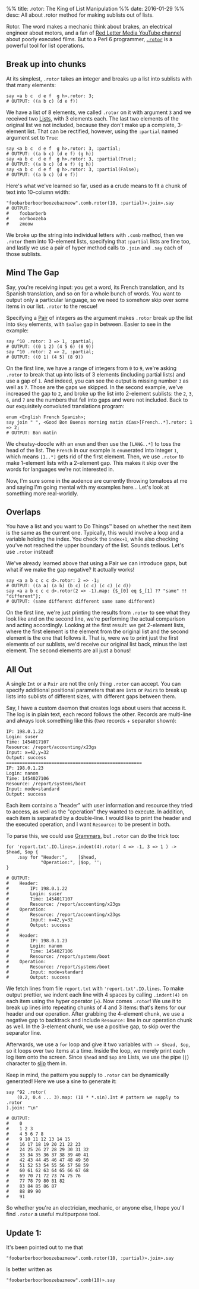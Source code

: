 %% title: .rotor: The King of List Manipulation
%% date: 2016-01-29
%% desc: All about .rotor method for making sublists out of lists.

Rotor. The word makes a mechanic think about brakes, an electrical engineer about motors, and a fan of [Red Letter Media YouTube channel](https://www.youtube.com/watch?v=s76vZATqLrE) about poorly executed films. But to a Perl 6 programmer, [`.rotor`](http://docs.perl6.org/routine/rotor) is a powerful tool for list operations.

## Break up into chunks

At its simplest, `.rotor` takes an integer and breaks up a list into sublists with that many elements:

    say <a b c  d e f  g h>.rotor: 3;
    # OUTPUT: ((a b c) (d e f))

We have a list of 8 elements, we called `.rotor` on it with argument `3` and we received two [Lists](http://docs.perl6.org/type/List), with 3 elements each. The last two elements of the original list we
not included, because they don't make up a complete, 3-element list. That can be rectified, however, using
the `:partial` named argument set to `True`:

    say <a b c  d e f  g h>.rotor: 3, :partial;
    # OUTPUT: ((a b c) (d e f) (g h))
    say <a b c  d e f  g h>.rotor: 3, :partial(True);
    # OUTPUT: ((a b c) (d e f) (g h))
    say <a b c  d e f  g h>.rotor: 3, :partial(False);
    # OUTPUT: ((a b c) (d e f))

Here's what we've learned so far, used as a crude means to fit a chunk of text into 10-column width:

    "foobarberboorboozebazmeow".comb.rotor(10, :partial)».join».say
    # OUTPUT:
    #    foobarberb
    #    oorboozeba
    #    zmeow

We broke up the string into individual letters with `.comb` method, then we `.rotor` them into 10-element lists,
specifying that `:partial` lists are fine too, and lastly we use a pair of hyper method calls to `.join` and `.say` each of those sublists.

## Mind The Gap

Say, you're receiving input: you get a word, its French translation, and its Spanish translation, and so on for a whole bunch of words. You want to output only a particular language, so we need to somehow skip over some items in our list. `.rotor` to the rescue!

Specifying a [Pair](http://docs.perl6.org/type/Pair) of integers as the argument makes `.rotor` break up the list into `$key` elements, with `$value` gap in between. Easier to see in the example:

    say ^10 .rotor: 3 => 1, :partial;
    # OUTPUT: ((0 1 2) (4 5 6) (8 9))
    say ^10 .rotor: 2 => 2, :partial;
    # OUTPUT: ((0 1) (4 5) (8 9))

On the first line, we have a range of integers from `0` to `9`, we're asking `.rotor` to break that up into lists
of 3 elements (including partial lists) and use a gap of `1`. And indeed, you can see the output is missing number
`3` as well as `7`. Those are the gaps we skipped. In the second example, we've increased the gap to `2`, and broke
up the list into 2-element sublists: the `2`, `3`, `6`, and `7` are the numbers that fell into gaps and were not included. Back to our exquisitely convoluted translations program:

    enum <English French Spanish>;
    say join " ", <Good Bon Buenos morning matin días>[French..*].rotor: 1 => 2;
    # OUTPUT: Bon matin

We cheatsy-doodle with an `enum` and then use the `[LANG..*]` to toss the head of the list. The `French` in our
example is `enum`erated into integer `1`, which means `[1..*]` gets rid of the first element. Then, we use `.rotor` to make
1-element lists with a 2-element gap. This makes it skip over the words for languages we're not interested in.

Now, I'm sure some in the audence are currently throwing tomatoes at me and saying I'm going mental with my examples here... Let's look at something more real-worldly.

## Overlaps

You have a list and you want to Do Things™ based on whether the next item is the same as the current one. Typically,
this would involve a loop and a variable holding the index. You check the `index+1`, while also checking you've
not reached the upper boundary of the list. Sounds tedious. Let's use `.rotor` instead!

We've already learned above that using a Pair we can introduce gaps, but what if we make the gap negative? It actually works!

    say <a a b c c c d>.rotor: 2 => -1;
    # OUTPUT: ((a a) (a b) (b c) (c c) (c c) (c d))
    say <a a b c c c d>.rotor(2 => -1).map: {$_[0] eq $_[1] ?? "same" !! "different"};
    # OUTPUT: (same different different same same different)

On the first line, we're just printing the results from `.rotor` to see what they look like and on the second line,
we're performing the actual comparison and acting accordingly. Looking at the first result: we get 2-element lists,
where the first element is the element from the original list and the second element is the one that follows it. That
is, were we to print just the first elements of our sublists, we'd receive our original list back, minus the last element. The second elements are all just a bonus!

## All Out

A single `Int` or a `Pair` are not the only thing `.rotor` can accept. You can specify additional positional parameters that are `Int`s or `Pair`s to break up lists into sublists of different sizes, with different gaps between
them.

Say, I have a custom daemon that creates logs about users that access it. The log is in plain text, each record
follows the other. Records are multi-line and always look something like this (two records + separator shown):

    IP: 198.0.1.22
    Login: suser
    Time: 1454017107
    Resource: /report/accounting/x23gs
    Input: x=42,y=32
    Output: success
    ===================================================
    IP: 198.0.1.23
    Login: nanom
    Time: 1454027106
    Resource: /report/systems/boot
    Input: mode=standard
    Output: success

Each item contains a "header" with user information and resource they tried to access, as well as the "operation"
they wanted to execute. In addition, each item is separated by a double-line. I would like to print the header and
the executed operation, and I want `Resource:` to be present in both.

To parse this, we could use [Grammars](http://docs.perl6.org/language/grammars), but `.rotor` can do the trick too:

    for 'report.txt'.IO.lines».indent(4).rotor( 4 => -1, 3 => 1 ) -> $head, $op {
        .say for "Header:",    |$head,
                 "Operation:", |$op, '';
    }

    # OUTPUT:
    #    Header:
    #        IP: 198.0.1.22
    #        Login: suser
    #        Time: 1454017107
    #        Resource: /report/accounting/x23gs
    #    Operation:
    #        Resource: /report/accounting/x23gs
    #        Input: x=42,y=32
    #        Output: success
    #
    #    Header:
    #        IP: 198.0.1.23
    #        Login: nanom
    #        Time: 1454027106
    #        Resource: /report/systems/boot
    #    Operation:
    #        Resource: /report/systems/boot
    #        Input: mode=standard
    #        Output: success

We fetch lines from file `report.txt` with `'report.txt'.IO.lines`. To make output prettier, we indent each line
with 4 spaces by calling `.indent(4)` on each item using the hyper operator (`»`). Now comes `.rotor`!
We use it to break up lines into repeating chunks of 4 and 3 items: that's items for our header
and our operation. After grabbing the 4-element chunk, we use a negative gap to backtrack and include `Resource:`
line in our operation chunk as well. In the 3-element chunk, we use a positive gap, to skip over the separator line.

Afterwards, we use a `for` loop and give it two variables with `-> $head, $op`, so it loops over two items at a time.
Inside the loop, we merely print each log item onto the screen. Since `$head` and `$op` are Lists, we use the pipe
(`|`) character to [slip](http://docs.perl6.org/type/Slip) them in.

Keep in mind, the pattern you supply to `.rotor` can be dynamically generated! Here we use a sine to generate it:

    say ^92 .rotor(
        (0.2, 0.4 ... 3).map: (10 * *.sin).Int # pattern we supply to .rotor
    ).join: "\n"

    # OUTPUT:
    #    0
    #    1 2 3
    #    4 5 6 7 8
    #    9 10 11 12 13 14 15
    #    16 17 18 19 20 21 22 23
    #    24 25 26 27 28 29 30 31 32
    #    33 34 35 36 37 38 39 40 41
    #    42 43 44 45 46 47 48 49 50
    #    51 52 53 54 55 56 57 58 59
    #    60 61 62 63 64 65 66 67 68
    #    69 70 71 72 73 74 75 76
    #    77 78 79 80 81 82
    #    83 84 85 86 87
    #    88 89 90
    #    91

So whether you're an electrician, mechanic, or anyone else, I hope you'll find `.rotor` a useful multipurpose tool.

## Update 1:

It's been pointed out to me that

    "foobarberboorboozebazmeow".comb.rotor(10, :partial)».join».say

Is better written as

    "foobarberboorboozebazmeow".comb(10)».say
